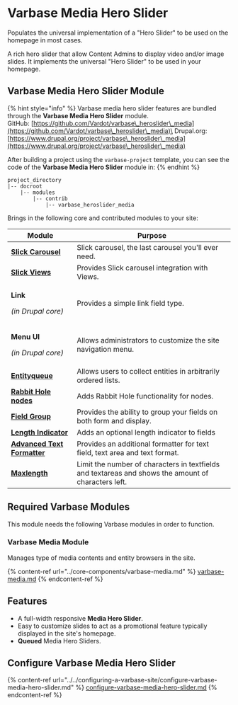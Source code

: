 # Varbase Media Hero Slider

Populates the universal implementation of a "Hero Slider" to be used on the homepage in most cases.

A rich hero slider that allow Content Admins to display video and/or image slides. It implements the universal "Hero Slider" to be used in your homepage.

## Varbase Media Hero Slider Module

{% hint style="info" %}
Varbase media hero slider features are bundled through the **Varbase Media Hero Slider** module.\
GitHub: [https://github.com/Vardot/varbase\_heroslider\_media](https://github.com/Vardot/varbase\_heroslider\_media)\
Drupal.org: [https://www.drupal.org/project/varbase\_heroslider\_media](https://www.drupal.org/project/varbase\_heroslider\_media)

After building a project using the `varbase-project` template, you can see the code of the **Varbase Media Hero Slider** module in:
{% endhint %}

```
project_directory
|-- docroot
    |-- modules
        |-- contrib
            |-- varbase_heroslider_media
```

Brings in the following core and contributed modules to your site:

| Module                                                                                  | Purpose                                                                                             |
| --------------------------------------------------------------------------------------- | --------------------------------------------------------------------------------------------------- |
| [**Slick Carousel**](https://www.drupal.org/project/slick)                              | Slick carousel, the last carousel you'll ever need.                                                 |
| [**Slick Views**](https://www.drupal.org/project/slick\_views)                          | Provides Slick carousel integration with Views.                                                     |
| <p><strong>Link</strong></p><p><em>(in Drupal core)</em></p>                            | Provides a simple link field type.                                                                  |
| <p><strong>Menu UI</strong></p><p><em>(in Drupal core)</em></p>                         | Allows administrators to customize the site navigation menu.                                        |
| [**Entityqueue**](https://www.drupal.org/project/entityqueue)                           | Allows users to collect entities in arbitrarily ordered lists.                                      |
| [**Rabbit Hole nodes**](https://www.drupal.org/project/rabbit\_hole)                    | Adds Rabbit Hole functionality for nodes.                                                           |
| [**Field Group**](https://www.drupal.org/project/field\_group)                          | Provides the ability to group your fields on both form and display.                                 |
| [**Length Indicator**](https://www.drupal.org/project/length\_indicator)                | Adds an optional length indicator to fields                                                         |
| [**Advanced Text Formatter**](https://www.drupal.org/project/advanced\_text\_formatter) | Provides an additional formatter for text field, text area and text format.                         |
| [**Maxlength**](https://www.drupal.org/project/maxlength)                               | Limit the number of characters in textfields and textareas and shows the amount of characters left. |

## Required Varbase Modules

This module needs the following Varbase modules in order to function.

### Varbase Media Module

Manages type of media contents and entity browsers in the site.

{% content-ref url="../core-components/varbase-media.md" %}
[varbase-media.md](../core-components/varbase-media.md)
{% endcontent-ref %}

## Features

* A full-width responsive **Media Hero Slider**.
* Easy to customize slides to act as a promotional feature typically displayed in the site's homepage.
* **Queued** Media Hero Sliders.

## Configure Varbase Media Hero Slider

{% content-ref url="../../configuring-a-varbase-site/configure-varbase-media-hero-slider.md" %}
[configure-varbase-media-hero-slider.md](../../configuring-a-varbase-site/configure-varbase-media-hero-slider.md)
{% endcontent-ref %}



